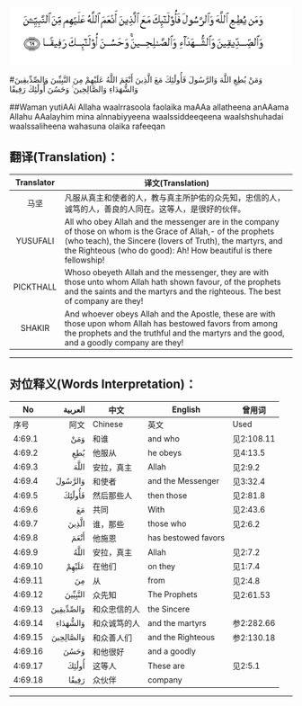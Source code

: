![004:069](images/004_069.gif)

#وَمَنْ يُطِعِ اللَّهَ وَالرَّسُولَ فَأُولَٰئِكَ مَعَ الَّذِينَ أَنْعَمَ اللَّهُ عَلَيْهِمْ مِنَ النَّبِيِّينَ وَالصِّدِّيقِينَ وَالشُّهَدَاءِ وَالصَّالِحِينَ ۚ وَحَسُنَ أُولَٰئِكَ رَفِيقًا 

##Waman yutiAAi Allaha waalrrasoola faolaika maAAa allatheena anAAama Allahu AAalayhim mina alnnabiyyeena waalssiddeeqeena waalshshuhadai waalssaliheena wahasuna olaika rafeeqan 

## 翻译(Translation)：

| Translator | 译文(Translation)                                            |
| :--------: | ------------------------------------------------------------ |
|    马坚    | 凡服从真主和使者的人，教与真主所护佑的众先知，忠信的人，诚笃的人，善良的人同在。这等人，是很好的伙伴。 |
|  YUSUFALI  | All who obey Allah and the messenger are in the company of those on whom is the Grace of Allah,- of the prophets (who teach), the Sincere (lovers of Truth), the martyrs, and the Righteous (who do good): Ah! How beautiful is there fellowship! |
| PICKTHALL  | Whoso obeyeth Allah and the messenger, they are with those unto whom Allah hath shown favour, of the prophets and the saints and the martyrs and the righteous. The best of company are they! |
|   SHAKIR   | And whoever obeys Allah and the Apostle, these are with those upon whom Allah has bestowed favors from among the prophets and the truthful and the martyrs and the good, and a goodly company are they! |

---

## 对位释义(Words Interpretation)：

| No   | العربية | 中文    | English | 曾用词 |
| ---- | ------: | ------- | ------- | ------ |
| 序号 |    阿文 | Chinese | 英文    | Used   |
| 4:69.1  | وَمَنْ       | 和谁         | and who             | 见2:108.11 |
| 4:69.2  | يُطِعِ       | 他服从       | he obeys            | 见4:13.5   |
| 4:69.3  | اللَّهَ      | 安拉，真主   | Allah               | 见2:9.2 |
| 4:69.4  | وَالرَّسُولَ   | 和使者       | and the Messenger   | 见3:32.4   |
| 4:69.5  | فَأُولَٰئِكَ    | 然后那些人   | then those          | 见2:81.8   |
| 4:69.6  | مَعَ        | 共同         | With                | 见2:43.6   |
| 4:69.7  | الَّذِينَ     | 谁，那些     | those who           | 见2:6.2    |
| 4:69.8  | أَنْعَمَ      | 他施恩       | has bestowed favors |            |
| 4:69.9  | اللَّهُ      | 安拉，真主   | Allah               | 见2:7.2 |
| 4:69.10 | عَلَيْهِمْ     | 在他们       | on they             | 见1:7.4    |
| 4:69.11 | مِنَ        | 从           | from                | 见2:4.8    |
| 4:69.12 | النَّبِيِّينَ   | 众先知       | The Prophets        | 见2:61.53  |
| 4:69.13 | وَالصِّدِّيقِينَ | 和众忠信的人 | the Sincere         |            |
| 4:69.14 | وَالشُّهَدَاءِ  | 和众诚笃的人 | and the martyrs     | 参2:282.66 |
| 4:69.15 | وَالصَّالِحِينَ | 和众善人们   | and the Righteous   | 参2:130.18 |
| 4:69.16 | وَحَسُنَ      | 和他很好     | and a goodly        |            |
| 4:69.17 | أُولَٰئِكَ     | 这等人       | These are           | 见2:5.1    |
| 4:69.18 | رَفِيقًا     | 众伙伴       | company             |            |

---
